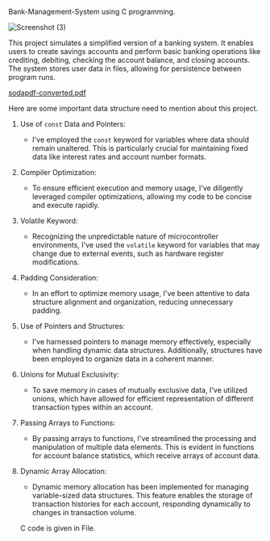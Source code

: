 Bank-Management-System using C programming.

![Screenshot (3)](https://github.com/Rayhan180/Bank-Management-System/assets/136218406/d3c3c30c-dabd-4764-a3f8-18e0e90c1c81)

This project simulates a simplified version of a banking system. It enables users to create savings accounts and perform basic banking operations like crediting, debiting, checking the account balance, and closing accounts. The system stores user data in files, allowing for persistence between program runs.

[sodapdf-converted.pdf](https://github.com/Rayhan180/Bank-Management-System/files/13169780/sodapdf-converted.pdf) 
 
Here are some important data structure need to mention about this project. 
1. Use of `const` Data and Pointers:
   - I've employed the `const` keyword for variables where data should remain unaltered. This is particularly crucial for maintaining fixed data like interest rates and account number formats.

2. Compiler Optimization:
   - To ensure efficient execution and memory usage, I've diligently leveraged compiler optimizations, allowing my code to be concise and execute rapidly.

3. Volatile Keyword:
   - Recognizing the unpredictable nature of microcontroller environments, I've used the `volatile` keyword for variables that may change due to external events, such as hardware register modifications.

4. Padding Consideration:
   - In an effort to optimize memory usage, I've been attentive to data structure alignment and organization, reducing unnecessary padding.

5. Use of Pointers and Structures:
   - I've harnessed pointers to manage memory effectively, especially when handling dynamic data structures. Additionally, structures have been employed to organize data in a coherent manner.

6. Unions for Mutual Exclusivity:
   - To save memory in cases of mutually exclusive data, I've utilized unions, which have allowed for efficient representation of different transaction types within an account.

7. Passing Arrays to Functions:
   - By passing arrays to functions, I've streamlined the processing and manipulation of multiple data elements. This is evident in functions for account balance statistics, which receive arrays of account data.

8. Dynamic Array Allocation:
   - Dynamic memory allocation has been implemented for managing variable-sized data structures. This feature enables the storage of transaction histories for each account, responding dynamically to changes in transaction volume.

   C code is given in File.  
